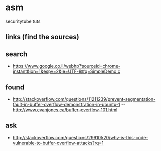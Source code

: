# asm
securitytube tuts
 
 
 links (find the sources)
 -----
search
---
- https://www.google.co.il/webhp?sourceid=chrome-instant&ion=1&espv=2&ie=UTF-8#q=SimpleDemo.c

found
----
- http://stackoverflow.com/questions/11211239/prevent-segmentation-fault-in-buffer-overflow-demonstration-in-ubuntu-1
-- http://www.evanjones.ca/buffer-overflow-101.html


ask
----
- http://stackoverflow.com/questions/29910520/why-is-this-code-vulnerable-to-buffer-overflow-attacks?rq=1
